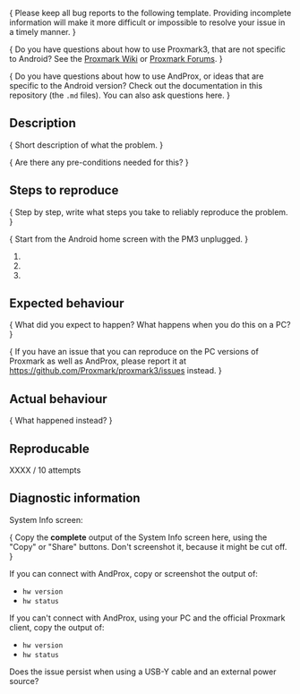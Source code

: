 { Please keep all bug reports to the following template.  Providing incomplete information will make it more difficult or impossible to resolve your issue in a timely manner. }

{ Do you have questions about how to use Proxmark3, that are not specific to Android?  See the [Proxmark Wiki](https://github.com/Proxmark/proxmark3/wiki) or [Proxmark Forums](http://www.proxmark.org/forum/index.php). }

{ Do you have questions about how to use AndProx, or ideas that are specific to the Android version?  Check out the documentation in this repository (the `.md` files).  You can also ask questions here. }

## Description

{ Short description of what the problem. }

{ Are there any pre-conditions needed for this? }

## Steps to reproduce

{ Step by step, write what steps you take to reliably reproduce the problem. }

{ Start from the Android home screen with the PM3 unplugged. }

1.
2.
3.

## Expected behaviour

{ What did you expect to happen? What happens when you do this on a PC? }

{ If you have an issue that you can reproduce on the PC versions of Proxmark as well as AndProx, please report it at https://github.com/Proxmark/proxmark3/issues instead. }

## Actual behaviour

{ What happened instead? }

## Reproducable

XXXX / 10 attempts

## Diagnostic information

System Info screen:

{ Copy the **complete** output of the System Info screen here, using the "Copy" or "Share" buttons. Don't screenshot it, because it might be cut off. }

If you can connect with AndProx, copy or screenshot the output of:

- `hw version`
- `hw status`

If you can't connect with AndProx, using your PC and the official Proxmark client, copy the output of:

- `hw version`
- `hw status`

Does the issue persist when using a USB-Y cable and an external power source?


